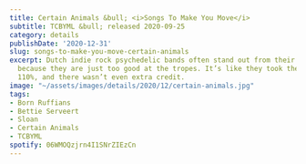 ```yaml
---
title: Certain Animals &bull; <i>Songs To Make You Move</i>
subtitle: TCBYML &bull; released 2020-09-25
category: details
publishDate: '2020-12-31'
slug: songs-to-make-you-move-certain-animals
excerpt: Dutch indie rock psychedelic bands often stand out from their UK or US counterparts
  because they are just too good at the tropes. It’s like they took the test and got
  110%, and there wasn’t even extra credit.
image: "~/assets/images/details/2020/12/certain-animals.jpg"
tags:
- Born Ruffians
- Bettie Serveert
- Sloan
- Certain Animals
- TCBYML
spotify: 06WMOQzjrn4I1SNrZIEzCn
---
```


